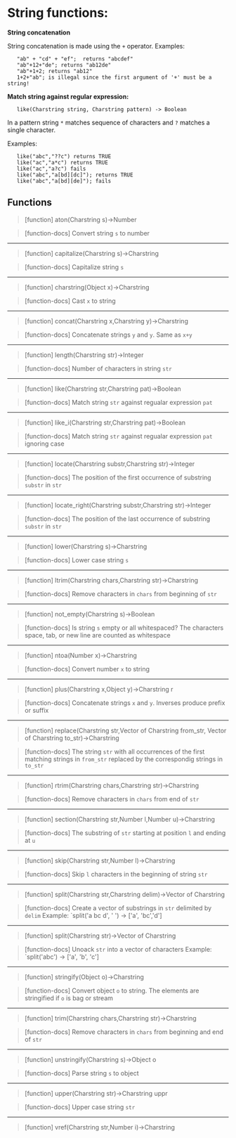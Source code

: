 # String functions:
__String concatenation__

String concatenation is made using the `+` operator. Examples:
```
   "ab" + "cd" + "ef";  returns "abcdef"
   "ab"+12+"de"; returns "ab12de"
   "ab"+1+2; returns "ab12"
   1+2+"ab"; is illegal since the first argument of '+' must be a string!
```

__Match string against regular expression:__
```
   like(Charstring string, Charstring pattern) -> Boolean
```

In a pattern string `*` matches sequence of characters and `?` matches
a single character.

Examples:
```
   like("abc","??c") returns TRUE
   like("ac","a*c") returns TRUE
   like("ac","a?c") fails
   like("abc","a[bd][dc]"); returns TRUE
   like("abc","a[bd][de]"); fails
```

## Functions

> [function]
> aton(Charstring s)->Number

> [function-docs]
> Convert string `s` to number 



___

> [function]
> capitalize(Charstring s)->Charstring

> [function-docs]
> Capitalize string `s` 



___

> [function]
> charstring(Object x)->Charstring

> [function-docs]
> Cast `x` to string 



___

> [function]
> concat(Charstring x,Charstring y)->Charstring

> [function-docs]
> Concatenate strings `y` and `y`. Same as `x+y` 



___

> [function]
> length(Charstring str)->Integer

> [function-docs]
> Number of characters in string `str` 



___

> [function]
> like(Charstring str,Charstring pat)->Boolean

> [function-docs]
> Match string `str` against regualar expression `pat` 



___

> [function]
> like_i(Charstring str,Charstring pat)->Boolean

> [function-docs]
> Match string `str` against regualar expression `pat` ignoring case 



___

> [function]
> locate(Charstring substr,Charstring str)->Integer

> [function-docs]
> The position of the first occurrence of substring `substr` in `str` 



___

> [function]
> locate_right(Charstring substr,Charstring str)->Integer

> [function-docs]
> The position of the last occurrence of substring `substr` in `str` 



___

> [function]
> lower(Charstring s)->Charstring

> [function-docs]
> Lower case string `s` 



___

> [function]
> ltrim(Charstring chars,Charstring str)->Charstring

> [function-docs]
> Remove characters in `chars` from beginning of `str` 



___

> [function]
> not_empty(Charstring s)->Boolean

> [function-docs]
> Is string `s` empty or all whitespaced? 
>      The characters space, tab, or new line are counted as whitespace 



___

> [function]
> ntoa(Number x)->Charstring

> [function-docs]
> Convert number `x` to string 



___

> [function]
> plus(Charstring x,Object y)->Charstring r

> [function-docs]
> Concatenate strings `x` and `y`. Inverses produce prefix or suffix 



___

> [function]
> replace(Charstring str,Vector of Charstring from_str,
       Vector of Charstring to_str)->Charstring

> [function-docs]
> The string `str` with all occurrences of the first matching
>      strings in `from_str` replaced by the correspondig strings in `to_str` 



___

> [function]
> rtrim(Charstring chars,Charstring str)->Charstring

> [function-docs]
> Remove characters in `chars` from end of `str` 



___

> [function]
> section(Charstring str,Number l,Number u)->Charstring

> [function-docs]
> The substring of `str` starting at position `l` and ending at `u` 



___

> [function]
> skip(Charstring str,Number l)->Charstring

> [function-docs]
> Skip `l` characters in the beginning of string `str` 



___

> [function]
> split(Charstring str,Charstring delim)->Vector of Charstring

> [function-docs]
> Create a vector of substrings in `str` delimited by `delim` 
>      Example: `split('a bc d', ' ') -> ['a', 'bc','d'] 



___

> [function]
> split(Charstring str)->Vector of Charstring

> [function-docs]
> Unoack `str` into a vector of characters
>      Example: `split('abc') -> ['a', 'b', 'c'] 



___

> [function]
> stringify(Object o)->Charstring

> [function-docs]
> Convert object `o` to string.
>      The elements are stringified if `o` is bag or stream 



___

> [function]
> trim(Charstring chars,Charstring str)->Charstring

> [function-docs]
> Remove characters in `chars` from beginning and end of `str` 



___

> [function]
> unstringify(Charstring s)->Object o

> [function-docs]
> Parse string `s` to object 



___

> [function]
> upper(Charstring str)->Charstring uppr

> [function-docs]
> Upper case string `str` 



___

> [function]
> vref(Charstring str,Number i)->Charstring



